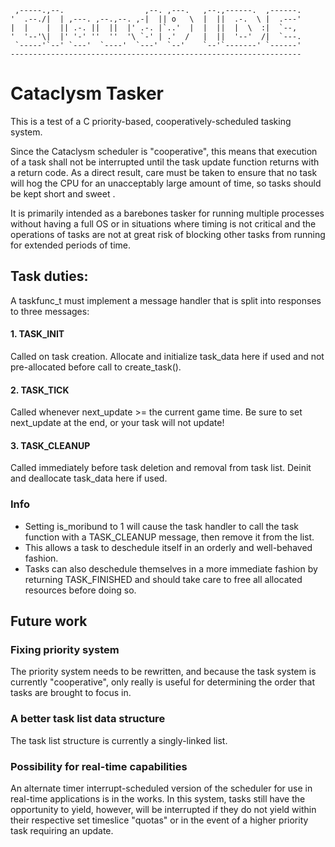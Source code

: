      ,-----.,--.                  ,--. ,---.   ,--.,------.  ,------.
    '  .--./|  | ,---. ,--.,--. ,-|  || o   \  |  ||  .-.  \ |  .---'
    |  |    |  || .-. ||  ||  |' .-. |`..'  |  |  ||  |  \  :|  `--, 
    '  '--'\|  |' '-' ''  ''  '\ `-' | .'  /   |  ||  '--'  /|  `---.
     `-----'`--' `---'  `----'  `---'  `--'    `--'`-------' `------'
    ----------------------------------------------------------------- 

# Cataclysm Tasker

This is a test of a C priority-based, cooperatively-scheduled tasking system.

Since the Cataclysm scheduler is "cooperative", this means that execution of a task shall not be interrupted until the task update function returns with a return code.  As a direct result, care must be taken to ensure that no task will hog the CPU for an unacceptably large amount of time, so tasks should be kept short and sweet .

It is primarily intended as a barebones tasker for running multiple processes without having a full OS or in situations where timing is not critical and the operations of tasks are not at great risk of blocking other tasks from running for extended periods of time.

## Task duties:
A taskfunc_t must implement a message handler that is split into responses to three messages:
#### 1. TASK_INIT
Called on task creation.  Allocate and initialize task_data here if used and not pre-allocated before call to create_task().
#### 2. TASK_TICK
Called whenever next_update >= the current game time.  Be sure to set next_update at the end, or your task will not update!
#### 3. TASK_CLEANUP
Called immediately before task deletion and removal from task list.  Deinit and deallocate task_data here if used.

### Info
- Setting is_moribund to 1 will cause the task handler to call the task function with a TASK_CLEANUP message, then remove it from the list.
- This allows a task to deschedule itself in an orderly and well-behaved fashion.
- Tasks can also deschedule themselves in a more immediate fashion by returning TASK_FINISHED and should take care to free all allocated resources before doing so.

## Future work
### Fixing priority system
The priority system needs to be rewritten, and because the task system is currently "cooperative", only really is useful for determining the order that tasks are brought to focus in.
### A better task list data structure
The task list structure is currently a singly-linked list.
### Possibility for real-time capabilities
An alternate timer interrupt-scheduled version of the scheduler for use in real-time applications is in the works. In this system, tasks still have the opportunity to yield, however, will be interrupted if they do not yield within their respective set timeslice "quotas" or in the event of a higher priority task requiring an update.

